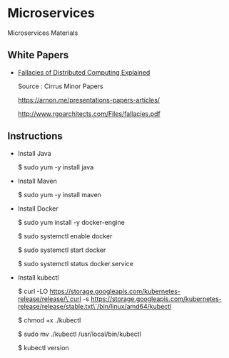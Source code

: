 # Microservices

Microservices Materials

## White Papers

* [Fallacies of Distributed Computing Explained](./wp/wp-08fallacies-distributedcomputing.pdf)

   Source : Cirrus Minor Papers

   <https://arnon.me/presentations-papers-articles/>

   <http://www.rgoarchitects.com/Files/fallacies.pdf>


## Instructions

* Install Java

   $ sudo yum -y install java

* Install Maven

   $ sudo yum -y install maven

* Install Docker

   $ sudo yum install -y docker-engine

   $ sudo systemctl enable docker

   $ sudo systemctl start docker

   $ sudo systemctl status docker.service

* Install kubectl

   $  curl -LO https://storage.googleapis.com/kubernetes-release/release/\`curl -s https://storage.googleapis.com/kubernetes-release/release/stable.txt\`/bin/linux/amd64/kubectl

   $ chmod +x ./kubectl

   $ sudo mv ./kubectl /usr/local/bin/kubectl

   $ kubectl version




